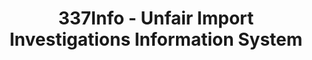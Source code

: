 ---
layout: default
bigquery: https://console.cloud.google.com/bigquery?p=patents-public-data&d=usitc_investigations&page=dataset&project=sheets-management-319211
citation: US International Trade Commission 337Info Unfair Import Investigations Information
  System
contributors: US International Trade Comission
cost: None
description: US International Trade Commission 337Info Unfair Import Investigations
  Information System contains data on investigations done under Section 337. Section
  337 declares the infringement of certain statutory intellectual property rights
  and other forms of unfair competition in import trade to be unlawful practices.
  Most Section 337 investigations involve allegations of patent or registered trademark
  infringement.
documentation: FAQ and tutorial available on the site
last_edit: 04/08/2022, 07:23:57
location: https://pubapps2.usitc.gov/337external/
maintained_by: US International Trade Comission
schema_fields:
- investigationType
- scheduledEndDateEvidHear
- investigationNo
- cafcAppeals
- gcAttorney
- dateComplaintFiled
- endDateMarkmanHearing
- currentStatus
- patentNumbers
- docketNo
- finalIdOnViolationIssue
- dateCreated
- finalDetNoViolation
- startDateMarkmanHearing
- scheduledStartDateEvidHear
- teoIdDueDate
- issueDateOtherNonFinal
- title
- patentNumber
- ouiiParticipation
- aljAssigned
- id
- lastUpdated
- finalIdOnViolationDue
- currentActiveALJ
- actualEndDateEvidHear
- finalDetViolation
- markmanHearing
- ouiiAttorney
- teoIdIssueDate
- actualStartDateEvidHear
- teoReliefGranted
- investigationTermDate
- respondent
- complainant
- copyrightNumbers
- teoProceedingInvolved
- dateOfPublicationFrNotice
- htsNumbers
- internalRemand
- invUnfairAct
- trademarkNumbers
- targetDate
- publication_number
shortname: unfair_import_investigations
tags:
- import
- legal
- trade
timeframe: 2008-2021 (prior to 2008 downloadable as a JSON file)
title: 337Info - Unfair Import Investigations Information System
uuid: 2721f5ec-e599-4890-9265-9706719fc71e
---